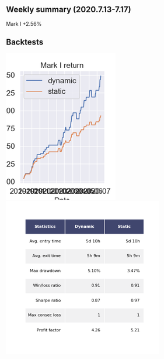 ## Weekly summary (2020.7.13-7.17)

Mark I  +2.56%


## Backtests

![Image](https://github.com/1INORY/ProQuant/blob/master/figures/MarkI_return_test.png)  ![Image](/figures/table_MarkI.png)  


